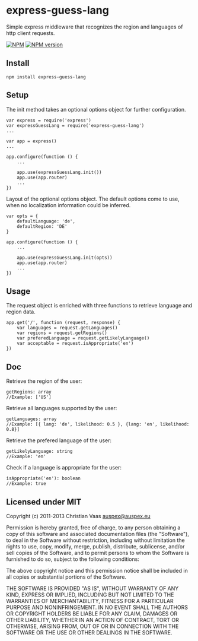 # express-guess-lang

Simple express middleware that recognizes the region and languages of http client requests.

[![NPM](https://nodei.co/npm/express-guess-lang.png?downloads=true&stars=true)](https://nodei.co/npm/express-guess-lang/)
[![NPM version](https://badge.fury.io/js/express-guess-lang.png)](http://badge.fury.io/js/express-guess-lang)

## Install

    npm install express-guess-lang

## Setup

The init method takes an optional options object for further configuration.

    var express = require('express')
    var expressGuessLang = require('express-guess-lang')
    ...

    var app = express()
    ...

    app.configure(function () {
        ...

        app.use(expressGuessLang.init())
        app.use(app.router)
        ...
    })

Layout of the optional options object. The default options come to use, when no localization information could be inferred.

    var opts = {
        defaultLanguage: 'de',
        defaultRegion: 'DE'
    }

    app.configure(function () {
        ...

        app.use(expressGuessLang.init(opts))
        app.use(app.router)
        ...
    })

## Usage
    
The request object is enriched with three functions to retrieve language and region data.

    app.get('/', function (request, response) {
        var languages = request.getLanguages()
        var regions = request.getRegions()
        var preferedLanguage = request.getLikelyLanguage()
        var acceptable = request.isAppropriate('en')
    })

## Doc

Retrieve the region of the user:

    getRegions: array
    //Example: ['US']

Retrieve all languages supported by the user:

    getLanguages: array
    //Example: [{ lang: 'de', likelihood: 0.5 }, {lang: 'en', likelihood: 0.8}]

Retrieve the prefered language of the user:

    getLikelyLanguage: string
    //Example: 'en'

Check if a language is appropriate for the user:

    isAppropriate('en'): boolean
    //Example: true

## Licensed under MIT

Copyright (c) 2011-2013 Christian Vaas <auspex@auspex.eu>

Permission is hereby granted, free of charge, to any person obtaining a copy
of this software and associated documentation files (the "Software"), to deal
in the Software without restriction, including without limitation the rights
to use, copy, modify, merge, publish, distribute, sublicense, and/or sell
copies of the Software, and to permit persons to whom the Software is
furnished to do so, subject to the following conditions:

The above copyright notice and this permission notice shall be included in all
copies or substantial portions of the Software.

THE SOFTWARE IS PROVIDED "AS IS", WITHOUT WARRANTY OF ANY KIND, EXPRESS OR
IMPLIED, INCLUDING BUT NOT LIMITED TO THE WARRANTIES OF MERCHANTABILITY,
FITNESS FOR A PARTICULAR PURPOSE AND NONINFRINGEMENT. IN NO EVENT SHALL THE
AUTHORS OR COPYRIGHT HOLDERS BE LIABLE FOR ANY CLAIM, DAMAGES OR OTHER
LIABILITY, WHETHER IN AN ACTION OF CONTRACT, TORT OR OTHERWISE, ARISING FROM,
OUT OF OR IN CONNECTION WITH THE SOFTWARE OR THE USE OR OTHER DEALINGS IN THE
SOFTWARE.
